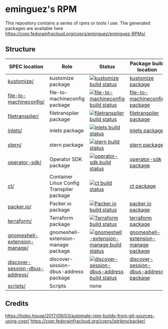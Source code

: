 # eminguez's RPM

This repository contains a series of rpms or tools I use.
The generated packages are available here https://copr.fedorainfracloud.org/coprs/eminguez/eminguez-RPMs/

## Structure

SPEC location | Role | Status | Package build location
------------ | ------------- | ------------ | ------------
[kustomize/](kustomize/) | kustomize package | [![kustomize build status](https://copr.fedorainfracloud.org/coprs/eminguez/eminguez-RPMs/package/kustomize/status_image/last_build.png)](https://copr.fedorainfracloud.org/coprs/eminguez/eminguez-RPMs/package/kustomize/) | [kustomize package](https://copr.fedorainfracloud.org/coprs/eminguez/eminguez-RPMs/package/kustomize/)
[file-to-machineconfig/](file-to-machineconfig/) | file-to-machineconfig package | [![file-to-machineconfig build status](https://copr.fedorainfracloud.org/coprs/eminguez/eminguez-RPMs/package/file-to-machineconfig/status_image/last_build.png)](https://copr.fedorainfracloud.org/coprs/eminguez/eminguez-RPMs/package/file-to-machineconfig/) | [file-to-machineconfig package](https://copr.fedorainfracloud.org/coprs/eminguez/eminguez-RPMs/package/file-to-machineconfig/)
[filetranspiler/](filetranspiler/) | filetranspiler package | [![filetranspiler build status](https://copr.fedorainfracloud.org/coprs/eminguez/eminguez-RPMs/package/filetranspiler/status_image/last_build.png)](https://copr.fedorainfracloud.org/coprs/eminguez/eminguez-RPMs/package/filetranspiler/) | [filetranspiler package](https://copr.fedorainfracloud.org/coprs/eminguez/eminguez-RPMs/package/filetranspiler/)
[inlets/](inlets/) | inlets package | [![inlets build status](https://copr.fedorainfracloud.org/coprs/eminguez/eminguez-RPMs/package/inlets/status_image/last_build.png)](https://copr.fedorainfracloud.org/coprs/eminguez/eminguez-RPMs/package/inlets/) | [inlets package](https://copr.fedorainfracloud.org/coprs/eminguez/eminguez-RPMs/package/inlets/)
[stern/](stern/) | stern package | [![stern build status](https://copr.fedorainfracloud.org/coprs/eminguez/eminguez-RPMs/package/stern/status_image/last_build.png)](https://copr.fedorainfracloud.org/coprs/eminguez/eminguez-RPMs/package/stern/) | [stern package](https://copr.fedorainfracloud.org/coprs/eminguez/eminguez-RPMs/package/stern/)
[operator-sdk/](operator-sdk/) | Operator SDK package | [![operator-sdk build status](https://copr.fedorainfracloud.org/coprs/eminguez/eminguez-RPMs/package/operator-sdk/status_image/last_build.png)](https://copr.fedorainfracloud.org/coprs/eminguez/eminguez-RPMs/package/operator-sdk/) | [operator-sdk package](https://copr.fedorainfracloud.org/coprs/eminguez/eminguez-RPMs/package/operator-sdk/)
[ct/](ct/) | Container Linux Config Transpiler package | [![ct build status](https://copr.fedorainfracloud.org/coprs/eminguez/eminguez-RPMs/package/ct/status_image/last_build.png)](https://copr.fedorainfracloud.org/coprs/eminguez/eminguez-RPMs/package/ct/) | [ct package](https://copr.fedorainfracloud.org/coprs/eminguez/eminguez-RPMs/package/ct/)
[packer.io/](packer.io/) | Packer.io package | [![Packer.io build status](https://copr.fedorainfracloud.org/coprs/eminguez/eminguez-RPMs/package/packer.io/status_image/last_build.png)](https://copr.fedorainfracloud.org/coprs/eminguez/eminguez-RPMs/package/packer.io/) | [packer.io package](https://copr.fedorainfracloud.org/coprs/eminguez/eminguez-RPMs/package/packer.io/)
[terraform/](terraform/) | Terraform package | [![Terraform build status](https://copr.fedorainfracloud.org/coprs/eminguez/eminguez-RPMs/package/terraform/status_image/last_build.png)](https://copr.fedorainfracloud.org/coprs/eminguez/eminguez-RPMs/package/terraform/) | [terraform package](https://copr.fedorainfracloud.org/coprs/eminguez/eminguez-RPMs/package/terraform/)
[gnomeshell-extension-manage/](gnomeshell-extension-manage/) | gnomeshell-extension-manage package | [![gnomeshell-extension-manage build status](https://copr.fedorainfracloud.org/coprs/eminguez/eminguez-RPMs/package/gnomeshell-extension-manage/status_image/last_build.png)](https://copr.fedorainfracloud.org/coprs/eminguez/eminguez-RPMs/package/gnomeshell-extension-manage/) | [gnomeshell-extension-manage package](https://copr.fedorainfracloud.org/coprs/eminguez/eminguez-RPMs/package/gnomeshell-extension-manage/)
[discover-session-dbus-address/](discover-session-dbus-address/) | discover-session-dbus-address package | [![discover-session-dbus-address build status](https://copr.fedorainfracloud.org/coprs/eminguez/eminguez-RPMs/package/discover-session-dbus-address/status_image/last_build.png)](https://copr.fedorainfracloud.org/coprs/eminguez/eminguez-RPMs/package/discover-session-dbus-address/) | [discover-session-dbus-address package](https://copr.fedorainfracloud.org/coprs/eminguez/eminguez-RPMs/package/discover-session-dbus-address/)
[scripts/](scripts/) | Scripts | none

## Credits
https://hobo.house/2017/09/03/automate-rpm-builds-from-git-sources-using-copr/
https://copr.fedorainfracloud.org/coprs/jstribny/packer/
